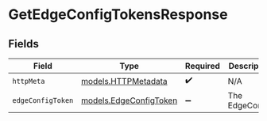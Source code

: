# GetEdgeConfigTokensResponse


## Fields

| Field                                                  | Type                                                   | Required                                               | Description                                            |
| ------------------------------------------------------ | ------------------------------------------------------ | ------------------------------------------------------ | ------------------------------------------------------ |
| `httpMeta`                                             | [models.HTTPMetadata](../models/httpmetadata.md)       | :heavy_check_mark:                                     | N/A                                                    |
| `edgeConfigToken`                                      | [models.EdgeConfigToken](../models/edgeconfigtoken.md) | :heavy_minus_sign:                                     | The EdgeConfig.                                        |